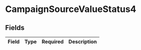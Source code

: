 # CampaignSourceValueStatus4


## Fields

| Field       | Type        | Required    | Description |
| ----------- | ----------- | ----------- | ----------- |